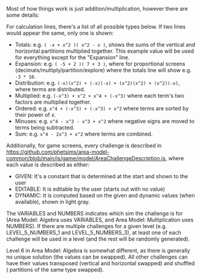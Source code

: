 Most of how things work is just addition/multiplication, however there are some details:

For calculation lines, there's a list of all possible types below. If two lines would appear the same, only one is
shown:

- Totals: e.g. `( -x + x^2 )( x^2 - x )`, shows the sums of the vertical and horizontal partitions multiplied together.
  This example value will be used for everything except for the "Expansion" line.
- Expansion: e.g. `( -5 + 2 )( 7 + 3 )`, where for proportional screens (decimals/multiply/partition/explore) where the
  totals line will show e.g. `-3 * 10`.
- Distribution: e.g. `(-x)(x^2) + (-x)(-x) + (x^2)(x^2) + (x^2)(-x)`, where terms are distributed.
- Multiplied: e.g. `(-x^3) + x^2 + x^4 + (-x^3)` where each term's two factors are multiplied together.
- Ordered: e.g. `x^4 + (-x^3) + (-x^3) + x^2` where terms are sorted by their power of x.
- Minuses: e.g. `x^4 - x^3 - x^3 + x^2` where negative signs are moved to terms being subtracted.
- Sum: e.g. `x^4 - 2x^3 + x^2` where terms are combined.

Additionally, for game screens, every challenge is described
in https://github.com/phetsims/area-model-common/blob/main/js/game/model/AreaChallengeDescription.js, where each value
is described as either:

- GIVEN: It's a constant that is determined at the start and shown to the user
- EDITABLE: It is editable by the user (starts out with no value)
- DYNAMIC: It is computed based on the given and dynamic values (when available), shown in light gray.

The VARIABLES and NUMBERS indicates which sim the challenge is for (Area Model: Algebra uses VARIABLES, and Area Model:
Multiplication uses NUMBERS). If there are multiple challenges for a given level (e.g. LEVEL_5_NUMBERS_1 and
LEVEL_5_NUMBERS_3), at least one of each challenge will be used in a level (and the rest will be randomly generated).

Level 6 in Area Model: Algebra is somewhat different, as there is generally no unique solution (the values can be
swapped). All other challenges can have their values transposed (vertical and horizontal swapped) and shuffled (
partitions of the same type swapped).
